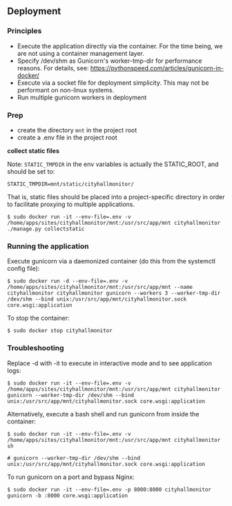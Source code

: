 ## Deployment

### Principles

 * Execute the application directly via the container. For the time being, we are not using a container management layer.
 * Specify /dev/shm as Gunicorn's worker-tmp-dir for performance reasons. For details, see: https://pythonspeed.com/articles/gunicorn-in-docker/
 * Execute via a socket file for deployment simplicity. This may not be performant on non-linux systems.
 * Run multiple gunicorn workers in deployment

### Prep

 * create the directory `mnt` in the project root
 * create a .env file in the project root

**collect static files**

Note: `STATIC_TMPDIR` in the env variables is actually the STATIC_ROOT, and should be set to:

```
STATIC_TMPDIR=mnt/static/cityhallmonitor/
```

That is, static files should be placed into a project-specific directory in order to facilitate proxying to multiple applications.

```
$ sudo docker run -it --env-file=.env -v /home/apps/sites/cityhallmonitor/mnt:/usr/src/app/mnt cityhallmonitor ./manage.py collectstatic
```

### Running the application

Execute gunicorn via a daemonized container (do this from the systemctl config file):

```
$ sudo docker run -d --env-file=.env -v /home/apps/sites/cityhallmonitor/mnt:/usr/src/app/mnt --name cityhallmonitor cityhallmonitor gunicorn --workers 3 --worker-tmp-dir /dev/shm --bind unix:/usr/src/app/mnt/cityhallmonitor.sock core.wsgi:application
```

To stop the container:

```
$ sudo docker stop cityhallmonitor
```

### Troubleshooting

Replace -d with -it to execute in interactive mode and to see application logs:

```
$ sudo docker run -it --env-file=.env -v /home/apps/sites/cityhallmonitor/mnt:/usr/src/app/mnt cityhallmonitor gunicorn --worker-tmp-dir /dev/shm --bind unix:/usr/src/app/mnt/cityhallmonitor.sock core.wsgi:application
```

Alternatively, execute a bash shell and run gunicorn from inside the container:

```
$ sudo docker run -it --env-file=.env -v /home/apps/sites/cityhallmonitor/mnt:/usr/src/app/mnt cityhallmonitor sh

# gunicorn --worker-tmp-dir /dev/shm --bind unix:/usr/src/app/mnt/cityhallmonitor.sock core.wsgi:application
```

To run gunicorn on a port and bypass Nginx:

```
$ sudo docker run -it --env-file=.env -p 8000:8000 cityhallmonitor gunicorn -b :8000 core.wsgi:application
```
